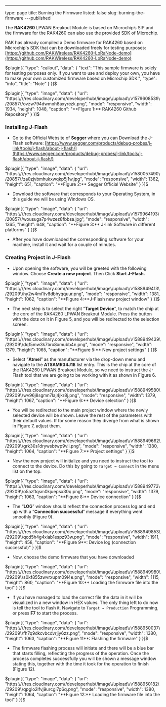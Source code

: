 ---
type: page
title: Burning the Firmware
listed: false
slug: burning-the-firmware
---published

The **RAK4260** LPWAN Breakout Module is based on Microchip’s SIP and the firmware for the RAK4260 can also use the provided SDK of Microchip.

RAK has already compiled a Demo firmware for RAK4260 based on Microchip's SDK that can be downloaded freely for testing purposes: [https://github.com/RAKWireless/RAK4260-LoRaNode-demo](https://github.com/RAKWireless/RAK4260-LoRaNode-demo)

$plugin[{
    "type": "callout",
    "data": {
        "text": "This sample firmware is solely for testing purposes only. If you want to use and deploy your own, you have to make your own customized firmware based on Microchip SDK.",
        "type": "info",
        "title": "Note"
    }
}]$

$plugin[{
    "type": "image",
    "data": {
        "url": "https:\/\/res.cloudinary.com\/developerhub\/image\/upload\/v1579608539\/20857\/ovzw794dwmoh8axyrezk.png",
        "mode": "responsive",
        "width": 1934,
        "height": 1048,
        "caption": "**FIgure 1:** RAK4260 Github Repository"
    }
}]$

### Installing J-Flash

- Go to the Official Website of **Segger** where you can Download the J-Flash software: [https://www.segger.com/products/debug-probes/j-link/tools/j-flash/about-j-flash/](https://www.segger.com/products/debug-probes/j-link/tools/j-flash/about-j-flash/)

$plugin[{
    "type": "image",
    "data": {
        "url": "https:\/\/res.cloudinary.com\/developerhub\/image\/upload\/v1580057490\/20857\/za0zjvbmhukxwqkp5j1w.jpg",
        "mode": "responsive",
        "width": 1362,
        "height": 651,
        "caption": "**Figure 2:** Segger Official Website"
    }
}]$

- Download the software that corresponds to your Operating System, in this guide we will be using Windows OS.

$plugin[{
    "type": "image",
    "data": {
        "url": "https:\/\/res.cloudinary.com\/developerhub\/image\/upload\/v1579964193\/20857\/wousuga7p4wzez8fbbsa.jpg",
        "mode": "responsive",
        "width": 1365,
        "height": 648,
        "caption": "**Figure 3:** J-link Software in different platforms"
    }
}]$

- After you have downloaded the corresponding software for your machine, install it and wait for a couple of minutes.

### Creating Project in J-Flash

- Upon opening the software, you will be greeted with the following window.  Choose **Create a new project**. Then Click **Start J-Flash.**

$plugin[{
    "type": "image",
    "data": {
        "url": "https:\/\/res.cloudinary.com\/developerhub\/image\/upload\/v1588949413\/29209\/hy2w4mi1tv8dbhyqquur.png",
        "mode": "responsive",
        "width": 1381,
        "height": 1062,
        "caption": "**Figure 4:**J-Flash new project window"
    }
}]$

- The next step is to select the right “**Target Device**”, to match the chip at the core of the RAK4260 LPWAN Breakout Module. Press the button with the dots on it in Figure 5, and you will be redirected to the selection screen.

$plugin[{
    "type": "image",
    "data": {
        "url": "https:\/\/res.cloudinary.com\/developerhub\/image\/upload\/v1588949439\/29209\/dqf5mw3k7brx8xmubb4n.png",
        "mode": "responsive",
        "width": 1379,
        "height": 1065,
        "caption": "**Figure 5:** New project settings"
    }
}]$

- Select “**Atmel**” as the manufacturer via the drop-down menu and navigate to the **ATSAMR34J18** list entry. This is the chip at the core of the RAK4260 LPWAN Breakout Module, so we need to instruct the J-Flash tool that we are going to be working with it as shown in Figure 6.

$plugin[{
    "type": "image",
    "data": {
        "url": "https:\/\/res.cloudinary.com\/developerhub\/image\/upload\/v1588949580\/29209\/wv96j8sgmn7laj4jkr8j.png",
        "mode": "responsive",
        "width": 1379,
        "height": 1067,
        "caption": "**Figure 6:** Device selection"
    }
}]$

- You will be redirected to the main project window where the newly selected device will be shown. Leave the rest of the parameters with their default values. If for some reason they diverge from what is shown in Figure 7, adjust them.

$plugin[{
    "type": "image",
    "data": {
        "url": "https:\/\/res.cloudinary.com\/developerhub\/image\/upload\/v1588949662\/29209\/grk30s1drywsbtwp9vii.png",
        "mode": "responsive",
        "width": 1380,
        "height": 1064,
        "caption": "**Figure 7:** Project settings"
    }
}]$

- Now the new project will initialize and you need to instruct the tool to connect to the device. Do this by going to `Target → Connect` in the menu list on the top.

$plugin[{
    "type": "image",
    "data": {
        "url": "https:\/\/res.cloudinary.com\/developerhub\/image\/upload\/v1588949773\/29209\/o5azftqsm0kjuepsx30q.png",
        "mode": "responsive",
        "width": 1379,
        "height": 1063,
        "caption": "**Figure 8:** Device connection"
    }
}]$

- The “**LOG**” window should reflect the connection process log and end up with a “**Connection successful**” message if everything went smoothly (Figure 9).

$plugin[{
    "type": "image",
    "data": {
        "url": "https:\/\/res.cloudinary.com\/developerhub\/image\/upload\/v1588949853\/29209\/qcd5h4g4xiab1espz93w.png",
        "mode": "responsive",
        "width": 1911,
        "height": 458,
        "caption": "**Figure 9**: Device log (connection successful)"
    }
}]$

- Now, choose the demo firmware that you have downloaded

$plugin[{
    "type": "image",
    "data": {
        "url": "https:\/\/res.cloudinary.com\/developerhub\/image\/upload\/v1588949980\/29209\/s0kf855zwvrxupm09i4e.png",
        "mode": "responsive",
        "width": 1115,
        "height": 860,
        "caption": "**Figure 10:** Loading the firmware file into the tool"
    }
}]$

- If you have managed to load the correct file the data in it will be visualized in a new window in HEX values. The only thing left to do now is tell the tool to flash it. Navigate to `Target → Production` Programming, or press **F7** to start the process.

$plugin[{
    "type": "image",
    "data": {
        "url": "https:\/\/res.cloudinary.com\/developerhub\/image\/upload\/v1588950037\/29209\/fh7q9dkcvbcdvrjjy6zz.png",
        "mode": "responsive",
        "width": 1380,
        "height": 1063,
        "caption": "**Figure 11**: Flashing the firmware"
    }
}]$

- The firmware flashing process will initiate and there will be a blue bar that starts filling, reflecting the progress of the operation. Once the process completes successfully you will be shown a message window stating this, together with the time it took for the operation to finish (Figure 12).

$plugin[{
    "type": "image",
    "data": {
        "url": "https:\/\/res.cloudinary.com\/developerhub\/image\/upload\/v1588950182\/29209\/qpglo2lfvj9urcgi7p6q.png",
        "mode": "responsive",
        "width": 1380,
        "height": 1064,
        "caption": "**Figure 12:** Loading the firmware file into the tool"
    }
}]$

